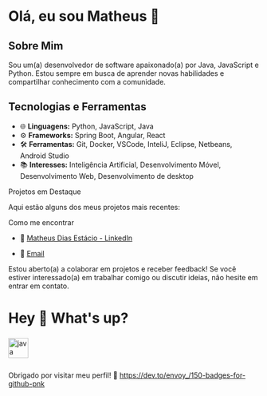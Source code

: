 # Olá, eu sou Matheus 👋

## Sobre Mim

Sou um(a) desenvolvedor de software apaixonado(a) por Java, JavaScript e Python. Estou sempre em busca de aprender novas habilidades e compartilhar conhecimento com a comunidade.

## Tecnologias e Ferramentas

- 🌐 **Linguagens:** Python, JavaScript, Java
- ⚙️ **Frameworks:**  Spring Boot, Angular, React
- 🛠️ **Ferramentas:** Git, Docker, VSCode, InteliJ, Eclipse, Netbeans, Android Studio
- 📚 **Interesses:** Inteligência Artificial, Desenvolvimento Móvel, Desenvolvimento Web, Desenvolvimento de desktop

Projetos em Destaque

Aqui estão alguns dos meus projetos mais recentes:



 Como me encontrar

- 💼 <a href="https://www.linkedin.com/in/matheus-dias-est%C3%A1cio-4102572b7/">Matheus Dias Estácio - LinkedIn</a>

- 📧 [Email](mailto:matheusdiasestacioo@gmail.com)


Estou aberto(a) a colaborar em projetos e receber feedback! Se você estiver interessado(a) em trabalhar comigo ou discutir ideias, não hesite em entrar em contato.
<h1 align="left">Hey 👋 What's up?</h1>

###


###

<div align="left">
  <img src="https://cdn.jsdelivr.net/gh/devicons/devicon/icons/java/java-original.svg" height="40" alt="java logo"  />
  <img width="12" />
  
</div>

###
Obrigado por visitar meu perfil! 🚀
https://dev.to/envoy_/150-badges-for-github-pnk
